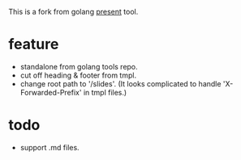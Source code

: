 This is a fork from golang [present](https://godoc.org/golang.org/x/tools/present) tool.

feature
=======

- standalone from golang tools repo.
- cut off heading & footer from tmpl.
- change root path to '/slides'. (It looks complicated to handle 'X-Forwarded-Prefix' in tmpl files.)

todo
====

+ support .md files.